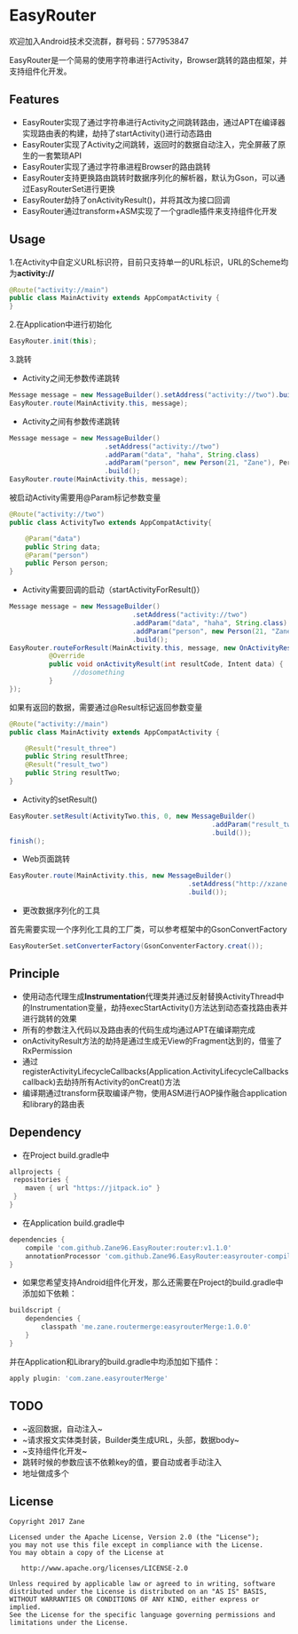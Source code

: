 

# EasyRouter

欢迎加入Android技术交流群，群号码：577953847

EasyRouter是一个简易的使用字符串进行Activity，Browser跳转的路由框架，并支持组件化开发。

## Features
+ EasyRouter实现了通过字符串进行Activity之间跳转路由，通过APT在编译器实现路由表的构建，劫持了startActivity()进行动态路由
+ EasyRouter实现了Activity之间跳转，返回时的数据自动注入，完全屏蔽了原生的一套繁琐API
+ EasyRouter实现了通过字符串进程Browser的路由跳转
+ EasyRouter支持更换路由跳转时数据序列化的解析器，默认为Gson，可以通过EasyRouterSet进行更换
+ EasyRouter劫持了onActivityResult()，并将其改为接口回调
+ EasyRouter通过transform+ASM实现了一个gradle插件来支持组件化开发

## Usage

1.在Activity中自定义URL标识符，目前只支持单一的URL标识，URL的Scheme均为**activity://**

```java
@Route("activity://main")
public class MainActivity extends AppCompatActivity {
}
```

2.在Application中进行初始化

```java
EasyRouter.init(this);
```

3.跳转

+ Activity之间无参数传递跳转

```java
Message message = new MessageBuilder().setAddress("activity://two").build();
EasyRouter.route(MainActivity.this, message);
```

+ Activity之间有参数传递跳转
```java
Message message = new MessageBuilder()
                        .setAddress("activity://two")
                        .addParam("data", "haha", String.class)
                        .addParam("person", new Person(21, "Zane"), Person.class)
                        .build();
EasyRouter.route(MainActivity.this, message);
```

被启动Activity需要用@Param标记参数变量
```java
@Route("activity://two")
public class ActivityTwo extends AppCompatActivity{

    @Param("data")
    public String data;
    @Param("person")
    public Person person;
}
```
+ Activity需要回调的启动（startActivityForResult()）
```java
Message message = new MessageBuilder()
                               .setAddress("activity://two")
                               .addParam("data", "haha", String.class)
                               .addParam("person", new Person(21, "Zane"), Person.class)
                               .build();
EasyRouter.routeForResult(MainActivity.this, message, new OnActivityResultListener() {
          @Override
          public void onActivityResult(int resultCode, Intent data) {
                //dosomething
          }
});
```

如果有返回的数据，需要通过@Result标记返回参数变量
```java
@Route("activity://main")
public class MainActivity extends AppCompatActivity {

    @Result("result_three")
    public String resultThree;
    @Result("result_two")
    public String resultTwo;
}
```

+ Activity的setResult()
```java
EasyRouter.setResult(ActivityTwo.this, 0, new MessageBuilder()
                                                   .addParam("result_two", "data from two", String.class)
                                                   .build());
finish();
```

+ Web页面跳转

```java
EasyRouter.route(MainActivity.this, new MessageBuilder()
                                             .setAddress("http://xzane.cc")
                                             .build());
```

+ 更改数据序列化的工具

首先需要实现一个序列化工具的工厂类，可以参考框架中的GsonConvertFactory

```java
EasyRouterSet.setConverterFactory(GsonConventerFactory.creat());
```

## Principle

+ 使用动态代理生成**Instrumentation**代理类并通过反射替换ActivityThread中的Instrumentation变量，劫持execStartActivity()方法达到动态查找路由表并进行跳转的效果
+ 所有的参数注入代码以及路由表的代码生成均通过APT在编译期完成
+ onActivityResult方法的劫持是通过生成无View的Fragment达到的，借鉴了RxPermission
+ 通过registerActivityLifecycleCallbacks(Application.ActivityLifecycleCallbacks callback)去劫持所有Activity的onCreat()方法
+ 编译期通过transform获取编译产物，使用ASM进行AOP操作融合application和library的路由表

## Dependency

+ 在Project build.gradle中
```groovy
allprojects {
 repositories {
    maven { url "https://jitpack.io" }
 }
}
```
+ 在Application build.gradle中
```groovy
dependencies {
    compile 'com.github.Zane96.EasyRouter:router:v1.1.0'
    annotationProcessor 'com.github.Zane96.EasyRouter:easyrouter-compiler:v1.1.0
}
```

+ 如果您希望支持Android组件化开发，那么还需要在Project的build.gradle中添加如下依赖：

```groovy
buildscript {
    dependencies {
        classpath 'me.zane.routermerge:easyrouterMerge:1.0.0'
    }
}
```

并在Application和Library的build.gradle中均添加如下插件：

```groovy
apply plugin: 'com.zane.easyrouterMerge'
```



## TODO

+ ~返回数据，自动注入~
+ ~请求报文实体类封装，Builder类生成URL，头部，数据body~
+ ~支持组件化开发~
+ 跳转时候的参数应该不依赖key的值，要自动或者手动注入
+ 地址做成多个

## License

    Copyright 2017 Zane

    Licensed under the Apache License, Version 2.0 (the "License");
    you may not use this file except in compliance with the License.
    You may obtain a copy of the License at
    
       http://www.apache.org/licenses/LICENSE-2.0
    
    Unless required by applicable law or agreed to in writing, software
    distributed under the License is distributed on an "AS IS" BASIS,
    WITHOUT WARRANTIES OR CONDITIONS OF ANY KIND, either express or implied.
    See the License for the specific language governing permissions and
    limitations under the License.

